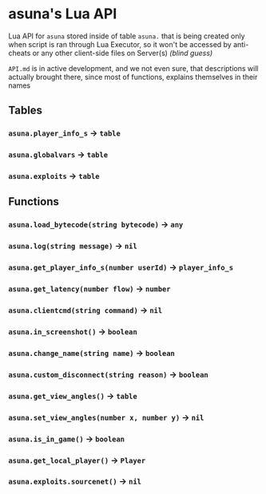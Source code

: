 # asuna's Lua API
Lua API for `asuna` stored inside of table `asuna.` that is being created only when script is ran through Lua Executor, so it won't be accessed by anti-cheats or any other client-side files on Server(s) *(blind guess)*

`API.md` is in active development, and we not even sure, that descriptions will actually brought there, since most of functions, explains themselves in their names

## Tables
### `asuna.player_info_s` -> `table`
### `asuna.globalvars` -> `table`
### `asuna.exploits` -> `table`

## Functions
### `asuna.load_bytecode(string bytecode)` -> `any`
### `asuna.log(string message)` -> `nil`
### `asuna.get_player_info_s(number userId)` -> `player_info_s`
### `asuna.get_latency(number flow)` -> `number`
### `asuna.clientcmd(string command)` -> `nil`
### `asuna.in_screenshot()` -> `boolean`
### `asuna.change_name(string name)` -> `boolean`
### `asuna.custom_disconnect(string reason)` -> `boolean`
### `asuna.get_view_angles()` -> `table`
### `asuna.set_view_angles(number x, number y)` -> `nil`
### `asuna.is_in_game()` -> `boolean`
### `asuna.get_local_player()` -> `Player`
### `asuna.exploits.sourcenet()` -> `nil`